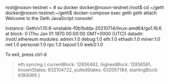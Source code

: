 root@noxon-testnet ~ # su docker
docker@noxon-testnet:/root$ cd ~/geth
docker@noxon-testnet:~/geth$ docker-compose exec geth geth attach
Welcome to the Geth JavaScript console!

instance: Geth/v1.10.6-unstable-f0b1bdda-20210714/linux-amd64/go1.16.6
at block: 0 (Thu Jan 01 1970 00:00:00 GMT+0000 (UTC))
 datadir: /root/.ethereum
 modules: admin:1.0 debug:1.0 eth:1.0 ethash:1.0 miner:1.0 net:1.0 personal:1.0 rpc:1.0 txpool:1.0 web3:1.0

To exit, press ctrl-d
> eth.syncing
{
  currentBlock: 12856462,
  highestBlock: 12856581,
  knownStates: 632104722,
  pulledStates: 632057184,
  startingBlock: 6193069
}
>
